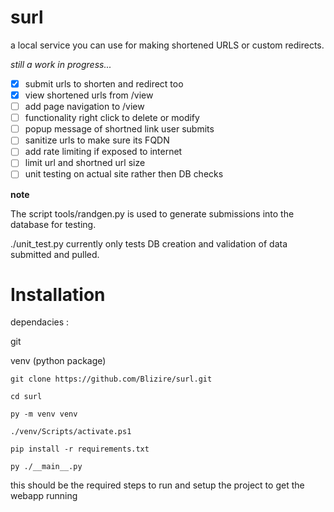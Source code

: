 # surl
a local service you can use for making shortened URLS or custom redirects.

*still a work in progress...*

- [x] submit urls to shorten and redirect too
- [x] view shortened urls from /view
- [ ] add page navigation to /view
- [ ] functionality right click to delete or modify
- [ ] popup message of shortned link user submits
- [ ] sanitize urls to make sure its FQDN
- [ ] add rate limiting if exposed to internet
- [ ] limit url and shortned url size
- [ ] unit testing on actual site rather then DB checks

**note**

The script tools/randgen.py is used to generate submissions into the database for testing.

./unit_test.py currently only tests DB creation and validation of data
submitted and pulled. 

# Installation

dependacies :

git

venv (python package)
    
    git clone https://github.com/Blizire/surl.git
    
    cd surl
    
    py -m venv venv
    
    ./venv/Scripts/activate.ps1
    
    pip install -r requirements.txt
    
    py ./__main__.py
    
this should be the required steps to run and setup the project to get the webapp running


    
    


 